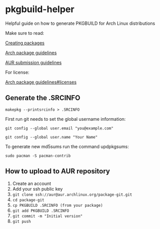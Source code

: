 # pkgbuild-helper
Helpful guide on how to generate PKGBUILD for Arch Linux distributions

Make sure to read:

[Creating packages](https://wiki.archlinux.org/title/Creating_packages)

[Arch package guidelines](https://wiki.archlinux.org/index.php/Arch_package_guidelines)

[AUR submission guidelines](https://wiki.archlinux.org/title/AUR_submission_guidelines)

For license:

[Arch package guidelines#licenses](https://wiki.archlinux.org/title/PKGBUILD#license)

## Generate the .SRCINFO
```
makepkg --printsrcinfo > .SRCINFO
```
First run git needs to set the global username information: <br />
```
git config --global user.email "you@example.com"
```
```
git config --global user.name "Your Name"
```

To generate new md5sums run the command updpkgsums:
```
sudo pacman -S pacman-contrib
```

## How to upload to AUR repository
1. Create an account
2. Add your ssh public key
3. ```git clone ssh://aur@aur.archlinux.org/package-git.git```
4. ```cd package-git```
5. ```cp PKGBUILD .SRCINFO (from your package)```
6. ```git add PKGBUILD .SRCINFO```
7. ```git commit -m "Initial version"```
8. ```git push```

